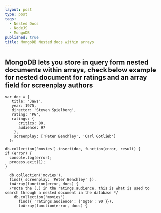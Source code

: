 ```yaml
---
layout: post
type: post
tags: 
  - Nested Docs
  - NodeJS
  - MongoDB
published: true
title: MongoDB Nested docs within arrays
---
```

## MongoDB lets you store in query form nested documents within arrays, check below example for nested document for ratings and an array field for screenplay authors

    var doc = {
       title: 'Jaws',
       year: 1975,
       director: 'Steven Spielberg',
       rating: 'PG',
       ratings: {
          critics: 80,
          audience: 97
        },
        screenplay: ['Peter Benchley', 'Carl Gotlieb']
      };

    db.collection('movies').insert(doc, function(error, result) {
    if (error) {
      console.log(error);
      process.exit(1);
    }

      db.collection('movies').
      find({ screenplay: 'Peter Benchley' }).
      toArray(function(error, docs) {
      /*note the (.) in the ratings.audience, this is what is used to search through a nested document in the database */
        db.collection('movies').
          find({ 'ratings.audience': {'$gte': 90 }}).
          toArray(function(error, docs) {
   
